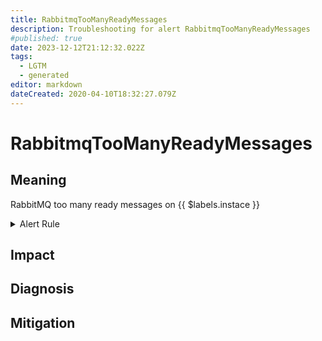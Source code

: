 ```yaml
---
title: RabbitmqTooManyReadyMessages
description: Troubleshooting for alert RabbitmqTooManyReadyMessages
#published: true
date: 2023-12-12T21:12:32.022Z
tags: 
  - LGTM
  - generated
editor: markdown
dateCreated: 2020-04-10T18:32:27.079Z
---
```


# RabbitmqTooManyReadyMessages

## Meaning
[//]: # "Short paragraph that explains what the alert means"
RabbitMQ too many ready messages on {{ $labels.instace }}

<details>
  <summary>Alert Rule</summary>

{{% rule "rabbitmq/rabbitmq-exporter.yml" "RabbitmqTooManyReadyMessages" %}}

<!-- Rule when generated

```yaml
alert: RabbitmqTooManyReadyMessages
expr: sum(rabbitmq_queue_messages_ready) BY (queue) > 1000
for: 1m
labels:
    severity: warning
annotations:
    summary: RabbitMQ too many ready messages (instance {{ $labels.instance }})
    description: |-
        RabbitMQ too many ready messages on {{ $labels.instace }}
          VALUE = {{ $value }}
          LABELS = {{ $labels }}
    runbook: https://github.com/srerun/prometheus-alerts/blob/main/content/runbooks/rabbitmq-exporter/RabbitmqTooManyReadyMessages.md

```

-->

</details>


## Impact
[//]: # "What could / will happen if the alert is not addressed"



## Diagnosis
[//]: # "Steps to take to identify the cause of the problem"



## Mitigation
[//]: # "The steps necessary to resolve the alert"
